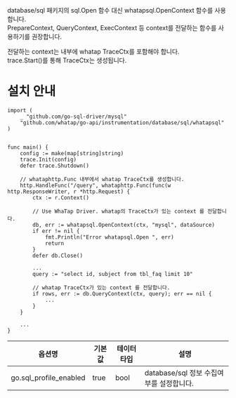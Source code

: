 database/sql 패키지의 sql.Open 함수 대신 whatapsql.OpenContext 함수를 사용합니다.  
PrepareContext, QueryContext, ExecContext 등 context를 전달하는 함수를 사용하기를 권장합니다. 

전달하는 context는 내부에 whatap TraceCtx를 포함해야 합니다.  
trace.Start()를 통해 TraceCtx는 생성됩니다.

# 설치 안내 

```
import (
    _ "github.com/go-sql-driver/mysql"
	"github.com/whatap/go-api/instrumentation/database/sql/whatapsql"
)


func main() {
    config := make(map[string]string)
    trace.Init(config)
    defer trace.Shutdown()
    
    // whataphttp.Func 내부에서 whatap TraceCtx를 생성합니다. 
    http.HandleFunc("/query", whataphttp.Func(func(w http.ResponseWriter, r *http.Request) {
        ctx := r.Context()
        
        // Use WhaTap Driver. whatap의 TraceCtx가 있는 context 를 전달합니다. 
        db, err := whatapsql.OpenContext(ctx, "mysql", dataSource)
    	if err != nil {
    		fmt.Println("Error whatapsql.Open ", err)
    		return
    	}
    	defer db.Close()

	    ... 
	    query := "select id, subject from tbl_faq limit 10"
	    
	    // whatap TraceCtx가 있는 context 를 전달합니다. 
	    if rows, err := db.QueryContext(ctx, query); err == nil {
		    ...
		}
	}
	
	...
}
```

|옵션명| 기본값| 테이터타입| 설명|
|----|----|----|----|
|go.sql_profile_enabled|true|bool|database/sql 정보 수집여부를 설정합니다. |

